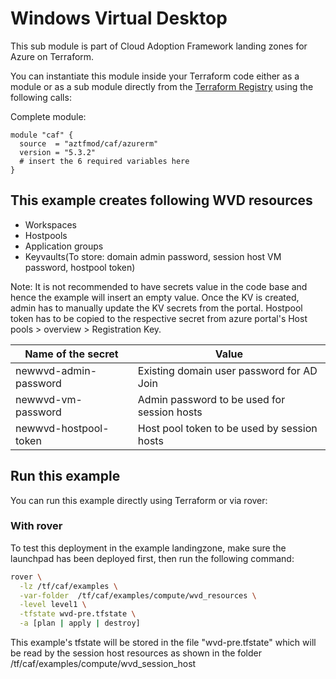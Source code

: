 # Windows Virtual Desktop 

This sub module is part of Cloud Adoption Framework landing zones for Azure on Terraform.

You can instantiate this module inside your Terraform code either as a module or as a sub module directly from the [Terraform Registry](https://registry.terraform.io/modules/aztfmod/caf/azurerm/latest) using the following calls:

Complete module:
```hcl
module "caf" {
  source  = "aztfmod/caf/azurerm"
  version = "5.3.2"
  # insert the 6 required variables here
}
```
## This example creates following WVD resources

* Workspaces
* Hostpools
* Application groups
* Keyvaults(To store: domain admin password, session host VM password, hostpool token)

Note: It is not recommended to have secrets value in the code base and hence the example will insert an empty value. Once the KV is created, admin has to manually update the KV secrets from the portal.
Hostpool token has to be copied to the respective secret from azure portal's Host pools > overview > Registration Key.


| Name of the secret      | Value                                                       |
|-------------------------|-------------------------------------------------------------|
| newwvd-admin-password   | Existing domain user password for AD Join                   |
| newwvd-vm-password      | Admin password to be used for session hosts                 |
| newwvd-hostpool-token   | Host pool token to be used by session hosts                 |


## Run this example

You can run this example directly using Terraform or via rover:


### With rover

To test this deployment in the example landingzone, make sure the launchpad has been deployed first, then run the following command:

```bash
rover \
  -lz /tf/caf/examples \
  -var-folder  /tf/caf/examples/compute/wvd_resources \
  -level level1 \
  -tfstate wvd-pre.tfstate \
  -a [plan | apply | destroy]
```

This example's tfstate will be stored in the file "wvd-pre.tfstate" which will be read by the session host resources as shown in the folder  /tf/caf/examples/compute/wvd_session_host